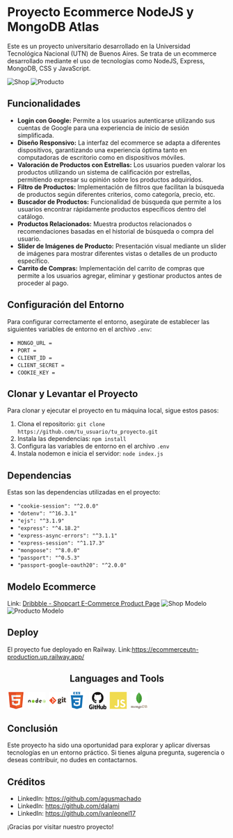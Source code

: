 # **Proyecto Ecommerce NodeJS y MongoDB Atlas**

Este es un proyecto universitario desarrollado en la Universidad Tecnológica Nacional (UTN) de Buenos Aires. Se trata de un ecommerce desarrollado mediante el uso de tecnologías como NodeJS, Express, MongoDB, CSS y JavaScript.

![Shop](https://i.imgur.com/O6u9PB6.png)
![Producto](https://i.imgur.com/HPN6Gdv.png)

## **Funcionalidades**

- **Login con Google:** Permite a los usuarios autenticarse utilizando sus cuentas de Google para una experiencia de inicio de sesión simplificada.
- **Diseño Responsivo:** La interfaz del ecommerce se adapta a diferentes dispositivos, garantizando una experiencia óptima tanto en computadoras de escritorio como en dispositivos móviles.
- **Valoración de Productos con Estrellas:** Los usuarios pueden valorar los productos utilizando un sistema de calificación por estrellas, permitiendo expresar su opinión sobre los productos adquiridos.
- **Filtro de Productos:** Implementación de filtros que facilitan la búsqueda de productos según diferentes criterios, como categoría, precio, etc.
- **Buscador de Productos:** Funcionalidad de búsqueda que permite a los usuarios encontrar rápidamente productos específicos dentro del catálogo.
- **Productos Relacionados:** Muestra productos relacionados o recomendaciones basadas en el historial de búsqueda o compra del usuario.
- **Slider de Imágenes de Producto:** Presentación visual mediante un slider de imágenes para mostrar diferentes vistas o detalles de un producto específico.
- **Carrito de Compras:** Implementación del carrito de compras que permite a los usuarios agregar, eliminar y gestionar productos antes de proceder al pago.

## **Configuración del Entorno**

Para configurar correctamente el entorno, asegúrate de establecer las siguientes variables de entorno en el archivo `.env`:
- `MONGO_URL =`
- `PORT =`
- `CLIENT_ID =`
- `CLIENT_SECRET =`
- `COOKIE_KEY =`

## **Clonar y Levantar el Proyecto**

Para clonar y ejecutar el proyecto en tu máquina local, sigue estos pasos:
1. Clona el repositorio: `git clone https://github.com/tu_usuario/tu_proyecto.git`
2. Instala las dependencias: `npm install`
3. Configura las variables de entorno en el archivo `.env`
4. Instala nodemon e inicia el servidor: `node index.js`

## **Dependencias**

Estas son las dependencias utilizadas en el proyecto:
- `"cookie-session": "^2.0.0"`
- `"dotenv": "^16.3.1"`
- `"ejs": "^3.1.9"`
- `"express": "^4.18.2"`
- `"express-async-errors": "^3.1.1"`
- `"express-session": "^1.17.3"`
- `"mongoose": "^8.0.0"`
- `"passport": "^0.5.3"`
- `"passport-google-oauth20": "^2.0.0"`

## **Modelo Ecommerce**

Link: [Dribbble - Shopcart E-Commerce Product Page](https://dribbble.com/shots/19614098-Shopcart-E-Commerce-Product-Page)
![Shop Modelo](https://i.imgur.com/v6O7wOp.png)
![Producto Modelo](https://i.imgur.com/VerBagC.png)

## **Deploy**

El proyecto fue deployado en Railway.
Link:https://ecommerceutn-production.up.railway.app/

<div>
<h2 align="center">Languages and Tools</h2>
<img src="https://github.com/devicons/devicon/blob/master/icons/html5/html5-original.svg" title="HTML5" alt="HTML" width="40" height="40"/>&nbsp;
 <img src="https://github.com/devicons/devicon/blob/master/icons/nodejs/nodejs-original-wordmark.svg" title="NodeJS" alt="NodeJS" width="40" height="40"/>&nbsp;
 <img src="https://github.com/devicons/devicon/blob/master/icons/git/git-original-wordmark.svg" title="Git" **alt="Git" width="40" height="40"/>
  <img src="https://github.com/devicons/devicon/blob/master/icons/css3/css3-plain-wordmark.svg"  title="CSS3" alt="CSS" width="40" height="40"/>&nbsp;
  <img src="https://github.com/devicons/devicon/blob/master/icons/github/github-original-wordmark.svg" title="GitHub" alt="GitHub" width="40" height="40"/>&nbsp;
<img src="https://github.com/devicons/devicon/blob/master/icons/javascript/javascript-plain.svg" title="GitHub" alt="GitHub" width="40" height="40"/>&nbsp;
<img src="https://github.com/devicons/devicon/blob/master/icons/mongodb/mongodb-original-wordmark.svg" title="GitHub" alt="GitHub" width="40" height="40"/>&nbsp;
  </div>
  
  ## **Conclusión**

Este proyecto ha sido una oportunidad para explorar y aplicar diversas tecnologías en un entorno práctico. Si tienes alguna pregunta, sugerencia o deseas contribuir, no dudes en contactarnos.

## **Créditos**
- LinkedIn: https://github.com/agusmachado
- LinkedIn: https://github.com/dalami
- LinkedIn: https://github.com/ivanleonel17



¡Gracias por visitar nuestro proyecto!